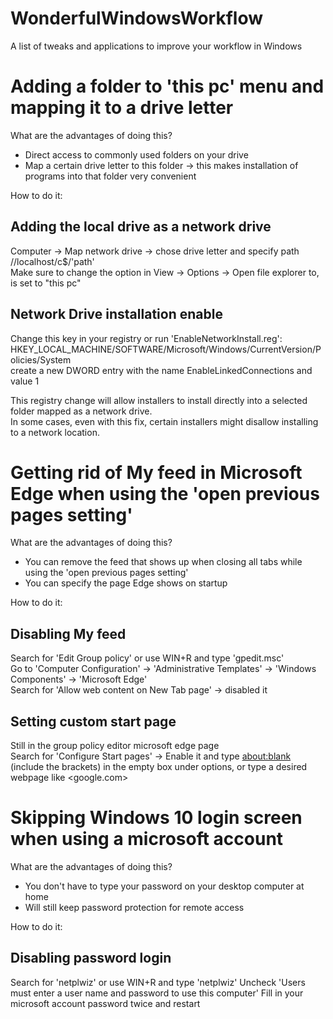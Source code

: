 
# WonderfulWindowsWorkflow
A list of tweaks and applications to improve your workflow in Windows


# Adding a folder to 'this pc' menu and mapping it to a drive letter
What are the advantages of doing this?  
- Direct access to commonly used folders on your drive  
- Map a certain drive letter to this folder -> this makes installation of programs into that folder very convenient  

How to do it:
## Adding the local drive as a network drive
Computer -> Map network drive -> chose drive letter and specify path //localhost/c$/'path'  
Make sure to change the option in View -> Options -> Open file explorer to, is set to "this pc"  

## Network Drive installation enable
Change this key in your registry or run 'EnableNetworkInstall.reg':  
HKEY_LOCAL_MACHINE/SOFTWARE/Microsoft/Windows/CurrentVersion/Policies/System  
create a new DWORD entry with the name EnableLinkedConnections and value 1  

This registry change will allow installers to install directly into a selected folder mapped as a network drive.  
In some cases, even with this fix, certain installers might disallow installing to a network location.  



# Getting rid of My feed in Microsoft Edge when using the 'open previous pages setting'
What are the advantages of doing this?  
- You can remove the feed that shows up when closing all tabs while using the 'open previous pages setting'  
- You can specify the page Edge shows on startup  

How to do it:
## Disabling My feed
Search for 'Edit Group policy' or use WIN+R and type 'gpedit.msc'  
Go to 'Computer Configuration' -> 'Administrative Templates' -> 'Windows Components' -> 'Microsoft Edge'  
Search for 'Allow web content on New Tab page' -> disabled it  

## Setting custom start page
Still in the group policy editor microsoft edge page  
Search for 'Configure Start pages' -> Enable it and type <about:blank> (include the brackets) in the empty box under options, or type a desired webpage like <google.com>  




# Skipping Windows 10 login screen when using a microsoft account
What are the advantages of doing this?  
- You don't have to type your password on your desktop computer at home
- Will still keep password protection for remote access

How to do it:
## Disabling password login
Search for 'netplwiz' or use WIN+R and type 'netplwiz'
Uncheck 'Users must enter a user name and password to use this computer'
Fill in your microsoft account password twice and restart
